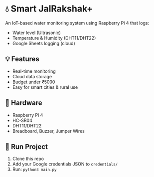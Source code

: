 # 💧 Smart JalRakshak+

An IoT-based water monitoring system using Raspberry Pi 4 that logs:
- Water level (Ultrasonic)
- Temperature & Humidity (DHT11/DHT22)
- Google Sheets logging (cloud)

## 💡 Features
- Real-time monitoring
- Cloud data storage
- Budget under ₹5000
- Easy for smart cities & rural use

## 🔧 Hardware
- Raspberry Pi 4
- HC-SR04
- DHT11/DHT22
- Breadboard, Buzzer, Jumper Wires

## 🚀 Run Project
1. Clone this repo
2. Add your Google credentials JSON to `credentials/`
3. Run: `python3 main.py`

